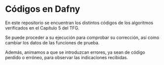 # Códigos en Dafny

En este repositorio se encuentran los distintos códigos de los algoritmos verificados en el Capítulo 5 del TFG.

Se puede proceder a su ejecución para comprobar su corrección, así como cambiar los datos de las funciones de prueba.

Además, animamos a que se introduzcan errores, ya sean de código perdido o erróneo, para observar las indicaciones recibidas.
